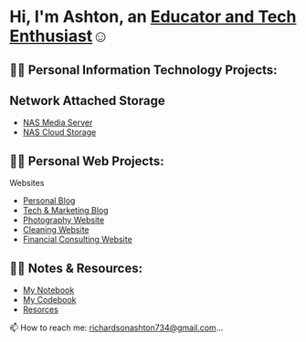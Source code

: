 <h1>Hi, I'm Ashton, an <a href="https://www.linkedin.com/in/ashton-najee-mckeith-richardson-65782b22a/"> Educator and Tech Enthusiast</a>☺</h1>

<h2>👨‍💻 Personal Information Technology Projects:</h2>


## Network Attached Storage 

  - [NAS Media Server](https://github.com/AshtonRichards/config-ad)
  - [NAS Cloud Storage](https://github.com/AshtonRichards/config-ad)


<h2>👨‍💻 Personal Web Projects:</h2>

Websites

  - [Personal Blog](https://github.com/AshtonRichards/AshtonRichards/edit/main/README.md)
  - [Tech & Marketing Blog](https://github.com/AshtonRichards/AshtonRichards/edit/main/README.md)
  - [Photography Website]()
  - [Cleaning Website]()
  - [Financial Consulting Website]()
  
<h2>👨‍💻 Notes & Resources:</h2>

- [My Notebook](https://github.com/AshtonRichards/Notes)
- [My Codebook]()
- [Resorces](https://github.com/AshtonRichards/Resources)

📫 How to reach me: richardsonashton734@gmail.com...

<!---
AshtonRichards/AshtonRichards is a ✨ special ✨ repository because its `README.md` (this file) appears on your GitHub profile.
You can click the Preview link to take a look at your changes.
--->
